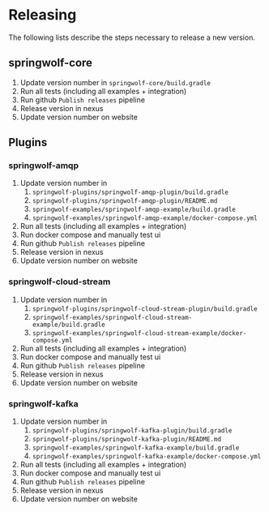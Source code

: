 # Releasing

The following lists describe the steps necessary to release a new version.

## springwolf-core
1. Update version number in `springwolf-core/build.gradle`
2. Run all tests (including all examples + integration)
3. Run github `Publish releases` pipeline
4. Release version in nexus
5. Update version number on website

## Plugins

### springwolf-amqp
1. Update version number in
   1. `springwolf-plugins/springwolf-amqp-plugin/build.gradle`
   2. `springwolf-plugins/springwolf-amqp-plugin/README.md`
   3. `springwolf-examples/springwolf-amqp-example/build.gradle`
   4. `springwolf-examples/springwolf-amqp-example/docker-compose.yml`
2. Run all tests (including all examples + integration)
3. Run docker compose and manually test ui
4. Run github `Publish releases` pipeline
5. Release version in nexus
6. Update version number on website

### springwolf-cloud-stream
1. Update version number in
   1. `springwolf-plugins/springwolf-cloud-stream-plugin/build.gradle`
   2. `springwolf-examples/springwolf-cloud-stream-example/build.gradle`
   3. `springwolf-examples/springwolf-cloud-stream-example/docker-compose.yml`
2. Run all tests (including all examples + integration)
3. Run docker compose and manually test ui
4. Run github `Publish releases` pipeline
5. Release version in nexus
6. Update version number on website

### springwolf-kafka
1. Update version number in
   1. `springwolf-plugins/springwolf-kafka-plugin/build.gradle`
   2. `springwolf-plugins/springwolf-kafka-plugin/README.md`
   3. `springwolf-examples/springwolf-kafka-example/build.gradle`
   4. `springwolf-examples/springwolf-kafka-example/docker-compose.yml`
2. Run all tests (including all examples + integration)
3. Run docker compose and manually test ui
4. Run github `Publish releases` pipeline
5. Release version in nexus
6. Update version number on website
